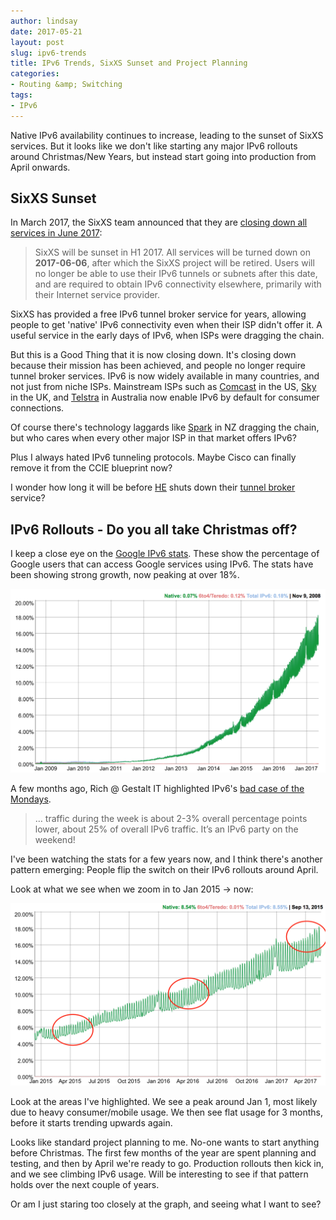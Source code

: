 ```yaml
---
author: lindsay
date: 2017-05-21
layout: post
slug: ipv6-trends
title: IPv6 Trends, SixXS Sunset and Project Planning
categories:
- Routing &amp; Switching
tags:
- IPv6
---
```


Native IPv6 availability continues to increase, leading to the sunset of SixXS services. But it looks like we don't like starting any major IPv6 rollouts around Christmas/New Years, but instead start going into production from April onwards.

## SixXS Sunset

In March 2017, the SixXS team announced that they are [closing down all services in June 2017](https://www.sixxs.net/sunset/):

> SixXS will be sunset in H1 2017. All services will be turned down on **2017-06-06**, after which the SixXS project will be retired. Users will no longer be able to use their IPv6 tunnels or subnets after this date, and are required to obtain IPv6 connectivity elsewhere, primarily with their Internet service provider.

SixXS has provided a free IPv6 tunnel broker service for years, allowing people to get 'native' IPv6 connectivity even when their ISP didn't offer it. A useful service in the early days of IPv6, when ISPs were dragging the chain.

But this is a Good Thing that it is now closing down. It's closing down because their mission has been achieved, and people no longer require tunnel broker services. IPv6 is now widely available in many countries, and not just from niche ISPs. Mainstream ISPs such as [Comcast](https://my.xfinity.com/) in the US, [Sky](https://www.sky.com) in the UK, and [Telstra](https://telstra.com) in Australia now enable IPv6 by default for consumer connections. 

Of course there's technology laggards like [Spark](https://www.spark.co.nz) in NZ dragging the chain, but who cares when every other major ISP in that market offers IPv6?

Plus I always hated IPv6 tunneling protocols. Maybe Cisco can finally remove it from the CCIE blueprint now?

I wonder how long it will be before [HE](https://he.net/) shuts down their [tunnel broker](https://tunnelbroker.net) service?

## IPv6 Rollouts - Do you all take Christmas off?

I keep a close eye on the [Google IPv6 stats](https://www.google.com/intl/en/ipv6/statistics.html). These show the percentage of Google users that can access Google services using IPv6. The stats have been showing strong growth, now peaking at over 18%.

![Google IPv6 usage](/assets/2017/05/ipv6_overall.png)

A few months ago, Rich @ Gestalt IT highlighted IPv6's [bad case of the Mondays](http://gestaltit.com/exclusive/rich/ipv6-traffic-mondays-google/).

> … traffic during the week is about 2-3% overall percentage points lower, about 25% of overall IPv6 traffic. It’s an IPv6 party on the weekend!

I've been watching the stats for a few years now, and I think there's another pattern emerging: People flip the switch on their IPv6 rollouts around April.

Look at what we see when we zoom in to Jan 2015 -> now:

![IPv6 Rollout Trends](/assets/2017/05/ipv6_trends.png)

Look at the areas I've highlighted. We see a peak around Jan 1, most likely due to heavy consumer/mobile usage. We then see flat usage for 3 months, before it starts trending upwards again.

Looks like standard project planning to me. No-one wants to start anything before Christmas. The first few months of the year are spent planning and testing, and then by April we're ready to go. Production rollouts then kick in, and we see climbing IPv6 usage. Will be interesting to see if that pattern holds over the next couple of years.

Or am I just staring too closely at the graph, and seeing what I want to see?
